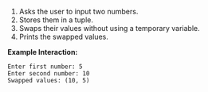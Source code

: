 1. Asks the user to input two numbers.
2. Stores them in a tuple.
3. Swaps their values without using a temporary variable.
4. Prints the swapped values.

**Example Interaction:**
```
Enter first number: 5
Enter second number: 10
Swapped values: (10, 5)
```
